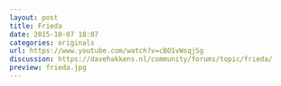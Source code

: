 ```yaml
---
layout: post
title: Frieda
date: 2015-10-07 18:07
categories: originals
url: https://www.youtube.com/watch?v=cBO1vWsqjSg
discussion: https://davehakkens.nl/community/forums/topic/frieda/
preview: frieda.jpg
---
```

